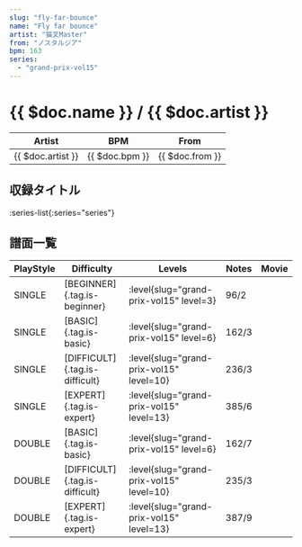 ```yaml
---
slug: "fly-far-bounce"
name: "Fly far bounce"
artist: "猫叉Master"
from: "ノスタルジア"
bpm: 163
series:
  - "grand-prix-vol15"
---
```


# {{ $doc.name }} / {{ $doc.artist }}

|Artist|BPM|From|
|------|---|----|
|{{ $doc.artist }}|{{ $doc.bpm }}|{{ $doc.from }}|

## 収録タイトル

:series-list{:series="series"}

## 譜面一覧

|PlayStyle|Difficulty|Levels|Notes|Movie|
|---------|----------|------|-----|-----|
|SINGLE|[BEGINNER]{.tag.is-beginner}|<div class="field is-grouped is-grouped-multiline"> :level{slug="grand-prix-vol15" level=3}</div>|96/2||
|SINGLE|[BASIC]{.tag.is-basic}|<div class="field is-grouped is-grouped-multiline"> :level{slug="grand-prix-vol15" level=6}</div>|162/3||
|SINGLE|[DIFFICULT]{.tag.is-difficult}|<div class="field is-grouped is-grouped-multiline"> :level{slug="grand-prix-vol15" level=10}</div>|236/3||
|SINGLE|[EXPERT]{.tag.is-expert}|<div class="field is-grouped is-grouped-multiline"> :level{slug="grand-prix-vol15" level=13}</div>|385/6||
|DOUBLE|[BASIC]{.tag.is-basic}|<div class="field is-grouped is-grouped-multiline"> :level{slug="grand-prix-vol15" level=6}</div>|162/7||
|DOUBLE|[DIFFICULT]{.tag.is-difficult}|<div class="field is-grouped is-grouped-multiline"> :level{slug="grand-prix-vol15" level=10}</div>|235/3||
|DOUBLE|[EXPERT]{.tag.is-expert}|<div class="field is-grouped is-grouped-multiline"> :level{slug="grand-prix-vol15" level=13}</div>|387/9||
